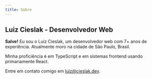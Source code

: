 ```yaml
---
title: Sobre
---
```


## Luiz Cieslak - Desenvolvedor Web

**Salve!** Eu sou o Luiz Cieslak, um desenvolvedor web com 7+ anos de experiência. Atualmente moro na cidade de São Paulo, Brasil.

Minha proficiência é em TypeScript e em sistemas frontend usando primariamente React.

Entre em contato comigo em luiz@cieslak.dev.
